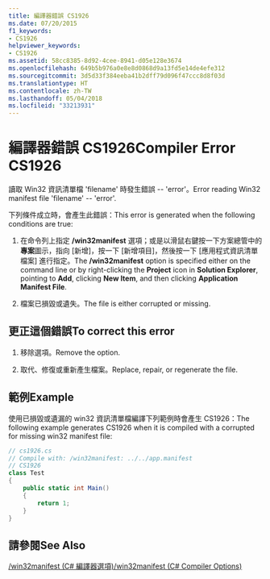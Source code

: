```yaml
---
title: 編譯器錯誤 CS1926
ms.date: 07/20/2015
f1_keywords:
- CS1926
helpviewer_keywords:
- CS1926
ms.assetid: 58cc8385-8d92-4cee-8941-d05e128e3674
ms.openlocfilehash: 649b5b976a0e8e8d0868d9a13fd5e14de4efe312
ms.sourcegitcommit: 3d5d33f384eeba41b2dff79d096f47ccc8d8f03d
ms.translationtype: HT
ms.contentlocale: zh-TW
ms.lasthandoff: 05/04/2018
ms.locfileid: "33213931"
---
```

# <a name="compiler-error-cs1926"></a><span data-ttu-id="31c15-102">編譯器錯誤 CS1926</span><span class="sxs-lookup"><span data-stu-id="31c15-102">Compiler Error CS1926</span></span>
<span data-ttu-id="31c15-103">讀取 Win32 資訊清單檔 'filename' 時發生錯誤 -- 'error'。</span><span class="sxs-lookup"><span data-stu-id="31c15-103">Error reading Win32 manifest file 'filename' -- 'error'.</span></span>  
  
 <span data-ttu-id="31c15-104">下列條件成立時，會產生此錯誤：</span><span class="sxs-lookup"><span data-stu-id="31c15-104">This error is generated when the following conditions are true:</span></span>  
  
1.  <span data-ttu-id="31c15-105">在命令列上指定 **/win32manifest** 選項；或是以滑鼠右鍵按一下方案總管中的**專案**圖示，指向 [新增]，按一下 [新增項目]，然後按一下 [應用程式資訊清單檔案] 進行指定。</span><span class="sxs-lookup"><span data-stu-id="31c15-105">The **/win32manifest** option is specified either on the command line or by right-clicking the **Project** icon in **Solution Explorer**, pointing to **Add**, clicking **New Item**, and then clicking **Application Manifest File**.</span></span>  
  
2.  <span data-ttu-id="31c15-106">檔案已損毀或遺失。</span><span class="sxs-lookup"><span data-stu-id="31c15-106">The file is either corrupted or missing.</span></span>  
  
## <a name="to-correct-this-error"></a><span data-ttu-id="31c15-107">更正這個錯誤</span><span class="sxs-lookup"><span data-stu-id="31c15-107">To correct this error</span></span>  
  
1.  <span data-ttu-id="31c15-108">移除選項。</span><span class="sxs-lookup"><span data-stu-id="31c15-108">Remove the option.</span></span>  
  
2.  <span data-ttu-id="31c15-109">取代、修復或重新產生檔案。</span><span class="sxs-lookup"><span data-stu-id="31c15-109">Replace, repair, or regenerate the file.</span></span>  
  
## <a name="example"></a><span data-ttu-id="31c15-110">範例</span><span class="sxs-lookup"><span data-stu-id="31c15-110">Example</span></span>  
 <span data-ttu-id="31c15-111">使用已損毀或遺漏的 win32 資訊清單檔編譯下列範例時會產生 CS1926：</span><span class="sxs-lookup"><span data-stu-id="31c15-111">The following example generates CS1926 when it is compiled with a corrupted for missing win32 manifest file:</span></span>  
  
```csharp  
// cs1926.cs  
// Compile with: /win32manifest: ../../app.manifest  
// CS1926  
class Test  
{  
    public static int Main()  
    {  
        return 1;  
    }  
}   
```  
  
## <a name="see-also"></a><span data-ttu-id="31c15-112">請參閱</span><span class="sxs-lookup"><span data-stu-id="31c15-112">See Also</span></span>  
 [<span data-ttu-id="31c15-113">/win32manifest (C# 編譯器選項)</span><span class="sxs-lookup"><span data-stu-id="31c15-113">/win32manifest (C# Compiler Options)</span></span>](../../../csharp/language-reference/compiler-options/win32manifest-compiler-option.md)
